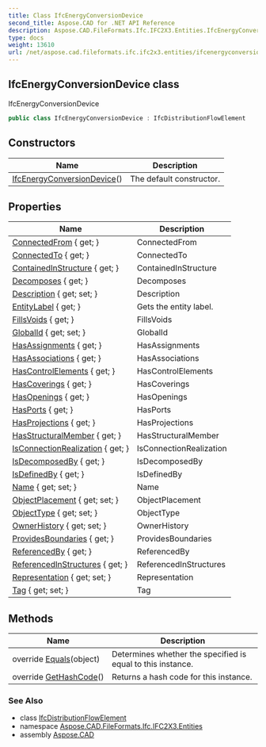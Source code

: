 ```yaml
---
title: Class IfcEnergyConversionDevice
second_title: Aspose.CAD for .NET API Reference
description: Aspose.CAD.FileFormats.Ifc.IFC2X3.Entities.IfcEnergyConversionDevice class. IfcEnergyConversionDevice
type: docs
weight: 13610
url: /net/aspose.cad.fileformats.ifc.ifc2x3.entities/ifcenergyconversiondevice/
---
```

## IfcEnergyConversionDevice class

IfcEnergyConversionDevice

```csharp
public class IfcEnergyConversionDevice : IfcDistributionFlowElement
```

## Constructors

| Name | Description |
| --- | --- |
| [IfcEnergyConversionDevice](ifcenergyconversiondevice/)() | The default constructor. |

## Properties

| Name | Description |
| --- | --- |
| [ConnectedFrom](../../aspose.cad.fileformats.ifc.ifc2x3.entities/ifcelement/connectedfrom/) { get; } | ConnectedFrom |
| [ConnectedTo](../../aspose.cad.fileformats.ifc.ifc2x3.entities/ifcelement/connectedto/) { get; } | ConnectedTo |
| [ContainedInStructure](../../aspose.cad.fileformats.ifc.ifc2x3.entities/ifcelement/containedinstructure/) { get; } | ContainedInStructure |
| [Decomposes](../../aspose.cad.fileformats.ifc.ifc2x3.entities/ifcobjectdefinition/decomposes/) { get; } | Decomposes |
| [Description](../../aspose.cad.fileformats.ifc.ifc2x3.entities/ifcroot/description/) { get; set; } | Description |
| [EntityLabel](../../aspose.cad.fileformats.ifc/ifcentity/entitylabel/) { get; } | Gets the entity label. |
| [FillsVoids](../../aspose.cad.fileformats.ifc.ifc2x3.entities/ifcelement/fillsvoids/) { get; } | FillsVoids |
| [GlobalId](../../aspose.cad.fileformats.ifc.ifc2x3.entities/ifcroot/globalid/) { get; set; } | GlobalId |
| [HasAssignments](../../aspose.cad.fileformats.ifc.ifc2x3.entities/ifcobjectdefinition/hasassignments/) { get; } | HasAssignments |
| [HasAssociations](../../aspose.cad.fileformats.ifc.ifc2x3.entities/ifcobjectdefinition/hasassociations/) { get; } | HasAssociations |
| [HasControlElements](../../aspose.cad.fileformats.ifc.ifc2x3.entities/ifcdistributionflowelement/hascontrolelements/) { get; } | HasControlElements |
| [HasCoverings](../../aspose.cad.fileformats.ifc.ifc2x3.entities/ifcelement/hascoverings/) { get; } | HasCoverings |
| [HasOpenings](../../aspose.cad.fileformats.ifc.ifc2x3.entities/ifcelement/hasopenings/) { get; } | HasOpenings |
| [HasPorts](../../aspose.cad.fileformats.ifc.ifc2x3.entities/ifcelement/hasports/) { get; } | HasPorts |
| [HasProjections](../../aspose.cad.fileformats.ifc.ifc2x3.entities/ifcelement/hasprojections/) { get; } | HasProjections |
| [HasStructuralMember](../../aspose.cad.fileformats.ifc.ifc2x3.entities/ifcelement/hasstructuralmember/) { get; } | HasStructuralMember |
| [IsConnectionRealization](../../aspose.cad.fileformats.ifc.ifc2x3.entities/ifcelement/isconnectionrealization/) { get; } | IsConnectionRealization |
| [IsDecomposedBy](../../aspose.cad.fileformats.ifc.ifc2x3.entities/ifcobjectdefinition/isdecomposedby/) { get; } | IsDecomposedBy |
| [IsDefinedBy](../../aspose.cad.fileformats.ifc.ifc2x3.entities/ifcobject/isdefinedby/) { get; } | IsDefinedBy |
| [Name](../../aspose.cad.fileformats.ifc.ifc2x3.entities/ifcroot/name/) { get; set; } | Name |
| [ObjectPlacement](../../aspose.cad.fileformats.ifc.ifc2x3.entities/ifcproduct/objectplacement/) { get; set; } | ObjectPlacement |
| [ObjectType](../../aspose.cad.fileformats.ifc.ifc2x3.entities/ifcobject/objecttype/) { get; set; } | ObjectType |
| [OwnerHistory](../../aspose.cad.fileformats.ifc.ifc2x3.entities/ifcroot/ownerhistory/) { get; set; } | OwnerHistory |
| [ProvidesBoundaries](../../aspose.cad.fileformats.ifc.ifc2x3.entities/ifcelement/providesboundaries/) { get; } | ProvidesBoundaries |
| [ReferencedBy](../../aspose.cad.fileformats.ifc.ifc2x3.entities/ifcproduct/referencedby/) { get; } | ReferencedBy |
| [ReferencedInStructures](../../aspose.cad.fileformats.ifc.ifc2x3.entities/ifcelement/referencedinstructures/) { get; } | ReferencedInStructures |
| [Representation](../../aspose.cad.fileformats.ifc.ifc2x3.entities/ifcproduct/representation/) { get; set; } | Representation |
| [Tag](../../aspose.cad.fileformats.ifc.ifc2x3.entities/ifcelement/tag/) { get; set; } | Tag |

## Methods

| Name | Description |
| --- | --- |
| override [Equals](../../aspose.cad.fileformats.ifc/ifcentity/equals/)(object) | Determines whether the specified is equal to this instance. |
| override [GetHashCode](../../aspose.cad.fileformats.ifc/ifcentity/gethashcode/)() | Returns a hash code for this instance. |

### See Also

* class [IfcDistributionFlowElement](../ifcdistributionflowelement/)
* namespace [Aspose.CAD.FileFormats.Ifc.IFC2X3.Entities](../../aspose.cad.fileformats.ifc.ifc2x3.entities/)
* assembly [Aspose.CAD](../../)


